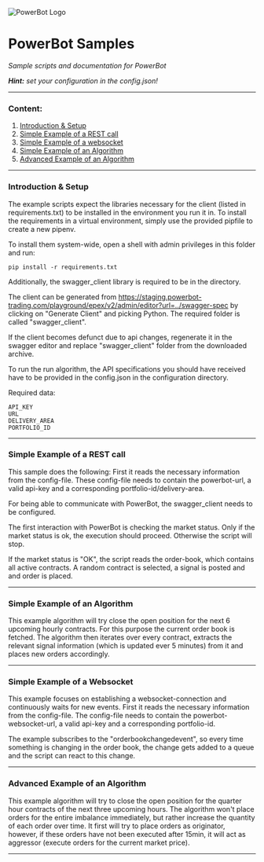  ![PowerBot Logo](https://www.powerbot-trading.com/wp-content/uploads/2018/03/PowerBot_Weblogo.png "PowerBot")
# **PowerBot Samples**
 *Sample scripts and documentation for PowerBot*

***Hint:*** *set your configuration in the config.json!*
***
### Content:
1. [Introduction & Setup](#introduction--setup)
2. [Simple Example of a REST call](#simple-example-of-a-rest-call)
3. [Simple Example of a websocket](#simple-example-of-a-websocket)
4. [Simple Example of an Algorithm](#simple-example-of-an-algorithm)
5. [Advanced Example of an Algorithm](#advanced-example-of-an-algorithm)
***
### Introduction & Setup
The example scripts expect the libraries necessary for the client (listed in requirements.txt) to be installed in the environment you run it in.
To install the requirements in a virtual environment, simply use the provided pipfile to create a new pipenv.

To install them system-wide, open a shell with admin privileges in this folder and run:

	pip install -r requirements.txt

Additionally, the swagger_client library is required to be in the directory. 

The client can be generated from https://staging.powerbot-trading.com/playground/epex/v2/admin/editor?url=../swagger-spec
by clicking on "Generate Client" and picking Python. The required folder is called "swagger_client".

If the client becomes defunct due to api changes, regenerate it in the swagger editor
and replace "swagger_client" folder from the downloaded archive.

To run the run algorithm, the API specifications you should have received have to be provided in the config.json in the configuration directory.

Required data:

	API_KEY
	URL
	DELIVERY_AREA
	PORTFOLIO_ID
***
### Simple Example of a REST call
This sample does the following:
First it reads the necessary information from the config-file. These config-file needs to contain the powerbot-url, a 
valid api-key and a corresponding portfolio-id/delivery-area.

For being able to communicate with PowerBot, the swagger_client needs to be configured.

The first interaction with PowerBot is checking the market status. Only if the market status is ok, the execution should
proceed. Otherwise the script will stop. 

If the market status is "OK", the script reads the order-book, which contains all active contracts. A random contract is
selected, a signal is posted and and order is placed.  
***
### Simple Example of an Algorithm
This example algorithm will try close the open position for the next 6 upcoming hourly contracts.
For this purpose the current order book is fetched. The algorithm then iterates over every contract,
extracts the relevant signal information (which is updated ever 5 minutes) from it and places new orders
accordingly.
***
### Simple Example of a Websocket
This example focuses on establishing a websocket-connection and continuously waits for new events. 
First it reads the necessary information from the config-file. The config-file needs to contain the 
powerbot-websocket-url, a valid api-key and a corresponding portfolio-id.

The example subscribes to the "orderbookchangedevent", so every time something is changing in the order book, the 
change gets added to a queue and the script can react to this change.
***
### Advanced Example of an Algorithm
This example algorithm will try to close the open position for the quarter hour contracts of the next
three upcoming hours. The algorithm won't place orders for the entire imbalance immediately, but rather
increase the quantity of each order over time. It first will try to place orders as originator, however,
if these orders have not been executed after 15min, it will act as aggressor (execute orders for the
current market price).
***